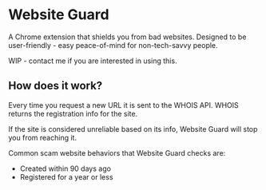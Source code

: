 # Website Guard

A Chrome extension that shields you from bad websites. Designed to be user-friendly - easy peace-of-mind for non-tech-savvy people.

WIP - contact me if you are interested in using this.

## How does it work?

Every time you request a new URL it is sent to the WHOIS API. WHOIS returns the registration info for the site.

If the site is considered unreliable based on its info, Website Guard will stop you from reaching it.

Common scam website behaviors that Website Guard checks are:

- Created within 90 days ago
- Registered for a year or less